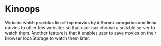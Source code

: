 # Kinoops

Website which provides list of top movies by different categories
and links movies to other few websites so that user can choose a suitable server
to watch them. Another feature is that it enables user to save movies on their
browser localStorage to watch them later. 
